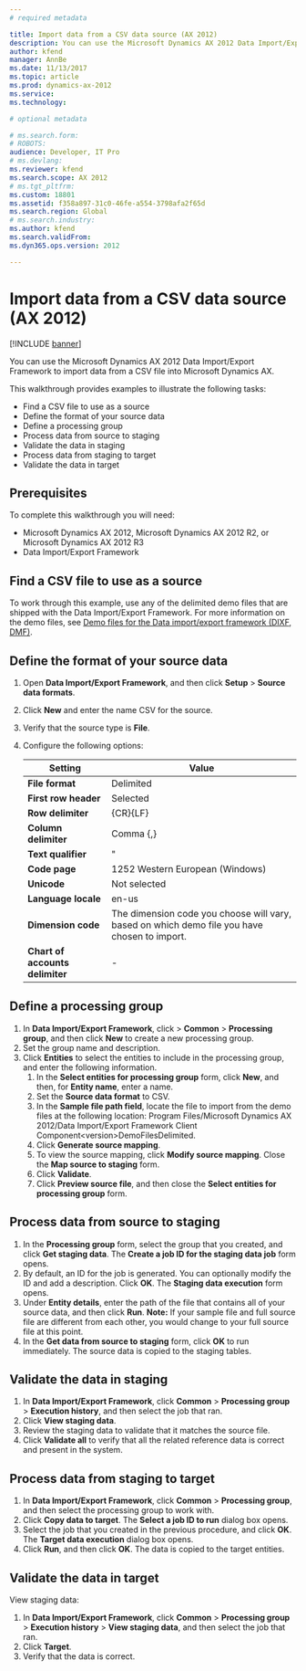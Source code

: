 ```yaml
---
# required metadata

title: Import data from a CSV data source (AX 2012)
description: You can use the Microsoft Dynamics AX 2012 Data Import/Export Framework to import data from a CSV file into Microsoft Dynamics AX.
author: kfend
manager: AnnBe
ms.date: 11/13/2017
ms.topic: article
ms.prod: dynamics-ax-2012 
ms.service: 
ms.technology:

# optional metadata

# ms.search.form: 
# ROBOTS: 
audience: Developer, IT Pro
# ms.devlang: 
ms.reviewer: kfend
ms.search.scope: AX 2012
# ms.tgt_pltfrm: 
ms.custom: 18801
ms.assetid: f358a897-31c0-46fe-a554-3798afa2f65d
ms.search.region: Global
# ms.search.industry: 
ms.author: kfend
ms.search.validFrom: 
ms.dyn365.ops.version: 2012

---
```


# Import data from a CSV data source (AX 2012)

[!INCLUDE [banner](../../includes/banner.md)]

You can use the Microsoft Dynamics AX 2012 Data Import/Export Framework to import data from a CSV file into Microsoft Dynamics AX.

This walkthrough provides examples to illustrate the following tasks:

-   Find a CSV file to use as a source
-   Define the format of your source data
-   Define a processing group
-   Process data from source to staging
-   Validate the data in staging
-   Process data from staging to target
-   Validate the data in target

## Prerequisites
To complete this walkthrough you will need:

-   Microsoft Dynamics AX 2012, Microsoft Dynamics AX 2012 R2, or Microsoft Dynamics AX 2012 R3
-   Data Import/Export Framework

## Find a CSV file to use as a source
To work through this example, use any of the delimited demo files that are shipped with the Data Import/Export Framework. For more information on the demo files, see [Demo files for the Data import/export framework (DIXF, DMF)](demo-files-dixf.md).

## Define the format of your source data
1.  Open **Data Import/Export Framework**, and then click **Setup** &gt; **Source data formats**.
2.  Click **New** and enter the name CSV for the source.
3.  Verify that the source type is **File**.
4.  Configure the following options:

    | **Setting**                     | **Value**                                                                                    |
    |---------------------------------|----------------------------------------------------------------------------------------------|
    | **File format**                 | Delimited                                                                                    |
    | **First row header**            | Selected                                                                                     |
    | **Row delimiter**               | {CR}{LF}                                                                                     |
    | **Column delimiter**            | Comma {,}                                                                                    |
    | **Text qualifier**              | "                                                                                            |
    | **Code page**                   | 1252 Western European (Windows)                                                              |
    | **Unicode**                     | Not selected                                                                                 |
    | **Language locale**             | en-us                                                                                        |
    | **Dimension code**              | The dimension code you choose will vary, based on which demo file you have chosen to import. |
    | **Chart of accounts delimiter** | -                                                                                            |

## Define a processing group
1.  In **Data Import/Export Framework**, click &gt; **Common** &gt; **Processing group**, and then click **New** to create a new processing group.
2.  Set the group name and description.
3.  Click **Entities** to select the entities to include in the processing group, and enter the following information.
    1.  In the **Select entities for processing group** form, click **New**, and then, for **Entity name**, enter a name.
    2.  Set the **Source data format** to CSV.
    3.  In the **Sample file path field**, locate the file to import from the demo files at the following location: Program Files/Microsoft Dynamics AX 2012/Data Import/Export Framework Client Component&lt;version&gt;DemoFilesDelimited.
    4.  Click **Generate source mapping**.
    5.  To view the source mapping, click **Modify source mapping**. Close the **Map source to staging** form.
    6.  Click **Validate**.
    7.  Click **Preview source file**, and then close the **Select entities for processing group** form.

## Process data from source to staging
1.  In the **Processing group** form, select the group that you created, and click **Get staging data**. The **Create a job ID for the staging data job** form opens.
2.  By default, an ID for the job is generated. You can optionally modify the ID and add a description. Click **OK**. The **Staging data execution** form opens.
3.  Under **Entity details**, enter the path of the file that contains all of your source data, and then click **Run**. **Note:** If your sample file and full source file are different from each other, you would change to your full source file at this point.
4.  In the **Get data from source to staging** form, click **OK** to run immediately. The source data is copied to the staging tables.

## Validate the data in staging
1.  In **Data Import/Export Framework**, click **Common** &gt; **Processing group** &gt; **Execution history**, and then select the job that ran.
2.  Click **View staging data**.
3.  Review the staging data to validate that it matches the source file.
4.  Click **Validate all** to verify that all the related reference data is correct and present in the system.

## Process data from staging to target
1.  In **Data Import/Export Framework**, click **Common** &gt; **Processing group**, and then select the processing group to work with.
2.  Click **Copy data to target**. The **Select a job ID to run** dialog box opens.
3.  Select the job that you created in the previous procedure, and click **OK**. The **Target data execution** dialog box opens.
4.  Click **Run**, and then click **OK**. The data is copied to the target entities.

## Validate the data in target
View staging data:

1.  In **Data Import/Export Framework**, click **Common** &gt; **Processing group** &gt; **Execution history** &gt; **View staging data**, and then select the job that ran.
2.  Click **Target**.
3.  Verify that the data is correct.




